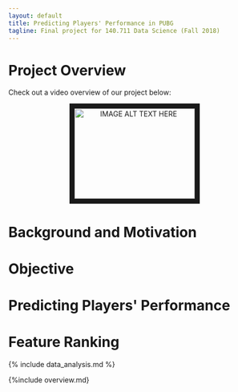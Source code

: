 ```yaml
---
layout: default
title: Predicting Players' Performance in PUBG
tagline: Final project for 140.711 Data Science (Fall 2018)
---
```


# Project Overview
Check out a video overview of our project below:

<center> <a href="http://www.youtube.com/watch?feature=player_embedded&v=YOUTUBE_VIDEO_ID_HERE
" target="_blank"><img src="http://img.youtube.com/vi/YOUTUBE_VIDEO_ID_HERE/0.jpg"
alt="IMAGE ALT TEXT HERE" width="240" height="180" border="10" /></a> </center>

# Background and Motivation

# Objective

# Predicting Players' Performance

# Feature Ranking

{% include data_analysis.md %}

{%include overview.md}
